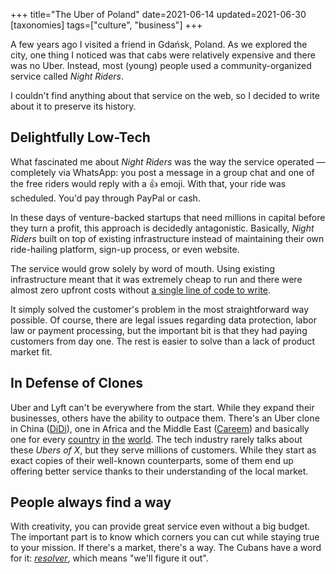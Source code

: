 +++
title="The Uber of Poland"
date=2021-06-14
updated=2021-06-30
[taxonomies]
tags=["culture", "business"]
+++

A few years ago I visited a friend in Gdańsk, Poland. As we explored the
city, one thing I noticed was that cabs were relatively expensive and there was
no Uber. Instead, most (young) people used a community-organized service called
_Night Riders_.

I couldn't find anything about that service on the web, so I decided to write
about it to preserve its history.

## Delightfully Low-Tech

What fascinated me about _Night Riders_ was the way the service operated &mdash;
completely via WhatsApp: you post a message in a group chat and one of the free
riders would reply with a 👍 emoji. With that, your ride was scheduled.
You'd pay through PayPal or cash.

In these days of venture-backed startups that need millions in capital before
they turn a profit, this approach is decidedly antagonistic. Basically,
_Night Riders_ built on top of existing infrastructure instead of maintaining their
own ride-hailing platform, sign-up process, or even website.

The service would grow solely by word of mouth. Using existing infrastructure
meant that it was extremely cheap to run and there were almost zero upfront costs without
[a single line of code to write](/2021/first-business/).

It simply solved the customer's problem in the most straightforward way
possible. Of course, there are legal issues regarding data protection, labor
law or payment processing, but the important bit is that they had paying
customers from day one.
The rest is easier to solve than a lack of product market fit.

## In Defense of Clones

Uber and Lyft can't be everywhere from the start. While they expand their
businesses, others have the ability to outpace them. There's an Uber clone in
China ([DiDi](https://didichuxing.com])), one in Africa and the Middle East
([Careem](https://www.careem.com/en-ae/)) and basically one for every
[country](https://gett.com/il/)
[in](https://www.cnbc.com/2019/04/11/uber-s-1-risk-factors-competitors-deleteuber-campaign-reputation.html)
[the](https://taxi.yandex.ru/) [world](https://www.gojek.com/). The tech
industry rarely talks about these *Ubers of X*, but they serve millions of
customers. While they start as exact copies of their well-known counterparts,
some of them end up offering better service thanks to their understanding of the
local market.

## People always find a way

With creativity, you can provide great service even without a big budget.  The
important part is to know which corners you can cut while staying true to your
mission. If there's a market, there's a way. The Cubans have a word for it:
[_resolver_](https://medium.com/@d.yau/cubas-resolver-mentality-makes-it-the-next-startup-hub-2f10ea2096a0),
which means "we'll figure it out".
